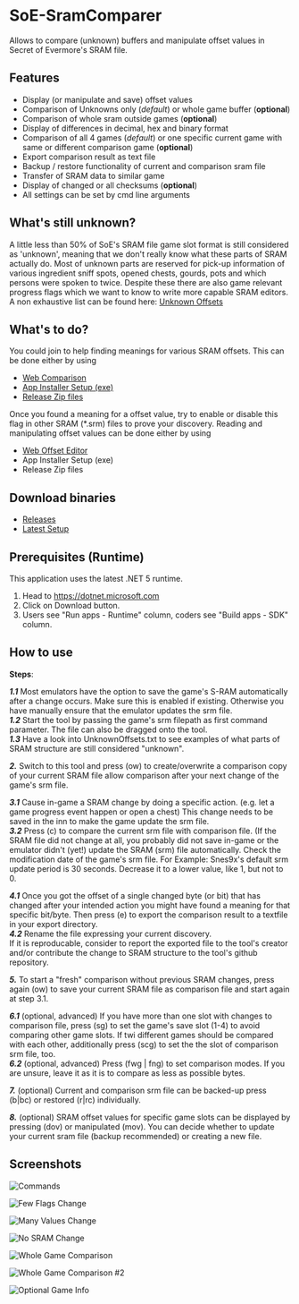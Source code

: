# SoE-SramComparer
Allows to compare (unknown) buffers and manipulate offset values in Secret of Evermore's SRAM file.

## Features
* Display (or manipulate and save) offset values
* Comparison of Unknowns only (*default*) or whole game buffer (**optional**)
* Comparison of whole sram outside games (**optional**)
* Display of differences in decimal, hex and binary format
* Comparison of all 4 games (*default*) or one specific current game with same or different comparison game (**optional**)
* Export comparison result as text file
* Backup / restore functionality of current and comparison sram file
* Transfer of SRAM data to similar game 
* Display of changed or all checksums (**optional**)
* All settings can be set by cmd line arguments

## What's still unknown?
A little less than 50% of SoE's SRAM file game slot format is still considered as 'unknown', meaning that we don't really know what these parts of SRAM actually do.
Most of unknown parts are reserved for pick-up information of various ingredient sniff spots, opened chests, gourds, pots and which persons were spoken to twice. Despite these there are also game relevant progress flags which we want to know to write more capable SRAM editors.
A non exhaustive list can be found here:
[Unknown Offsets](https://raw.githubusercontent.com/CleanCodeX/SramComparer.SoE/master/UnknownOffsets.txt)

## What's to do?
You could join to help finding meanings for various SRAM offsets.
This can be done either by using 

* [Web Comparison](http://compare.xeth.de) 
* [App Installer Setup (exe)](http://xeth.de/Releases/Comparer-SoE/setup.exe) 
* [Release Zip files](http://xeth.de/Releases/SramComparer)

Once you found a meaning for a offset value, try to enable or disable this flag in other SRAM (*.srm) files to prove your discovery. 
Reading and manipulating offset values can be done either by using  

* [Web Offset Editor](http://offset.xeth.de) 
* App Installer Setup (exe)
* Release Zip files

## Download binaries
* [Releases](http://xeth.de/Releases/SramComparer)
* [Latest Setup](http://xeth.de/Releases/Comparer-SoE/setup.exe)

## Prerequisites (Runtime)
This application uses the latest .NET 5 runtime.

1) Head to https://dotnet.microsoft.com
2) Click on Download button.
3) Users see "Run apps - Runtime" column, coders see "Build apps - SDK" column.

## How to use
**Steps**:

***1.1*** Most emulators have the option to save the game's S-RAM automatically after a change occurs.
     Make sure this is enabled if existing. Otherwise you have manually ensure that the emulator updates
     the srm file.  
***1.2*** Start the tool by passing the game's srm filepath as first command parameter. The file can also be
     dragged onto the tool.  
***1.3*** Have a look into UnknownOffsets.txt to see examples of what parts of SRAM structure are still
     considered "unknown".  

***2.***   Switch to this tool and press (ow) to create/overwrite a comparison copy of your current SRAM file allow
     comparison after your next change of the game's srm file.

***3.1*** Cause in-game a SRAM change by doing a specific action. (e.g. let a game progress event happen or
    open a chest) This change needs to be saved in the inn to make the game update the srm file.  
***3.2*** Press (c) to compare the current srm file with comparison file.
     (If the SRAM file did not change at all, you probably did not save in-game or the emulator didn't
     (yet!) update the SRAM (srm) file automatically. Check the modification date of the game's srm file.
     For Example: Snes9x's default srm update period is 30 seconds. Decrease it to a lower value, like 1,
     but not to 0.

***4.1*** Once you got the offset of a single changed byte (or bit) that has changed after your intended action you might have found a meaning for that 
     specific bit/byte. Then press (e) to export the comparison result to a textfile in your export
     directory.  
***4.2*** Rename the file expressing your current discovery.  
     If it is reproducable, consider to report the exported file to the tool's creator
     and/or contribute the change to SRAM structure to the tool's github repository.

***5.***   To start a "fresh" comparison without previous SRAM changes, press again (ow) to save your current SRAM file
     as comparison file and start again at step 3.1.

***6.1*** (optional, advanced) If you have more than one slot with changes to comparison file, press (sg) to
     set the game's save slot (1-4) to avoid comparing other game slots. If twi different games should be
     compared with each other, additionally press (scg) to set the the slot of comparison srm file, too.  
***6.2*** (optional, advanced) Press (fwg | fng) to set comparison modes.
     If you are unsure, leave it as it is to compare as less as possible bytes.

***7.***   (optional) Current and comparison srm file can be backed-up press (b|bc) or restored (r|rc) individually.

***8.***   (optional) SRAM offset values for specific game slots can be displayed by pressing (dov) or manipulated (mov). You can decide whether to update your current sram file (backup recommended) or creating a new file.

## Screenshots
![Commands](https://raw.githubusercontent.com/CleanCodeX/SramComparer.SoE/master/Meta/Cmd.png "Commands")

![Few Flags Change](https://raw.githubusercontent.com/CleanCodeX/SramComparer.SoE/master/Meta/FewFlagsChange.png "Few Flags Change")

![Many Values Change](https://raw.githubusercontent.com/CleanCodeX/SramComparer.SoE/master/Meta/ManyValuesChange.png "Many Values Change")

![No SRAM Change](https://raw.githubusercontent.com/CleanCodeX/SramComparer.SoE/master/Meta/NoChange.png "No SRAM Change")

![Whole Game Comparison](https://raw.githubusercontent.com/CleanCodeX/SramComparer.SoE/master/Meta/WholeGameComparison.png "Whole Game Comparison")

![Whole Game Comparison #2](https://raw.githubusercontent.com/CleanCodeX/SramComparer.SoE/master/Meta/WholeGameComparison2.png "Whole Game Comparison #2")

![Optional Game Info](https://raw.githubusercontent.com/CleanCodeX/SramComparer.SoE/master/Meta/OptionalGameInfo.png "Optional Game Info")
